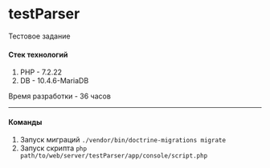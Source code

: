 # testParser
Тестовое задание

#### Стек технологий
1. PHP - 7.2.22
2. DB - 10.4.6-MariaDB

Время разработки - 36 часов


***

#### Команды
1. Запуск миграций `./vendor/bin/doctrine-migrations migrate`
2. Запуск скрипта `php path/to/web/server/testParser/app/console/script.php`
